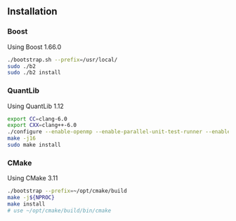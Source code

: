 ## Installation

### Boost
Using Boost 1.66.0
```bash
./bootstrap.sh --prefix=/usr/local/
sudo ./b2
sudo ./b2 install
```

### QuantLib
Using QuantLib 1.12
```bash
export CC=clang-6.0
export CXX=clang++-6.0
./configure --enable-openmp --enable-parallel-unit-test-runner --enable-error-lines --enable-examples --enable-thread-safe-singleton-init
make -j16
sudo make install
```

### CMake
Using CMake 3.11
```bash
./bootstrap --prefix=~/opt/cmake/build
make -j${NPROC}
make install
# use ~/opt/cmake/build/bin/cmake
```

